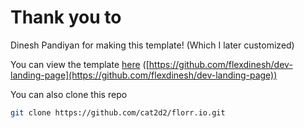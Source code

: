 # Thank you to 
Dinesh Pandiyan for making this template! (Which I later customized)

You can view the template [here](https://github.com/flexdinesh/dev-landing-page) ([https://github.com/flexdinesh/dev-landing-page](https://github.com/flexdinesh/dev-landing-page))

You can also clone this repo
```bash
git clone https://github.com/cat2d2/florr.io.git
```